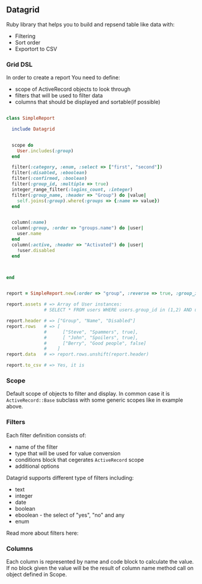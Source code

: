 ## Datagrid

Ruby library that helps you to build and repsend table like data with:

* Filtering
* Sort order
* Exportort to CSV


### Grid DSL

In order to create a report You need to define:

* scope of ActiveRecord objects to look through
* filters that will be used to filter data
* columns that should be displayed and sortable(if possible)


``` ruby

class SimpleReport

  include Datagrid


  scope do
    User.includes(:group)
  end

  filter(:category, :enum, :select => ["first", "second"])
  filter(:disabled, :eboolean)
  filter(:confirmed, :boolean)
  filter(:group_id, :multiple => true)
  integer_range_filter(:logins_count, :integer)
  filter(:group_name, :header => "Group") do |value|
    self.joins(:group).where(:groups => {:name => value})
  end


  column(:name)
  column(:group, :order => "groups.name") do |user|
    user.name
  end
  column(:active, :header => "Activated") do |user|
    !user.disabled
  end



end


report = SimpleReport.new(:order => "group", :reverse => true, :group_id => [1,2], :from_logins_count => 1, :category => "first")

report.assets # => Array of User instances: 
              # SELECT * FROM users WHERE users.group_id in (1,2) AND users.logins_count >= 1 AND users.category = 'first' ORDER BY groups.name DESC

report.header # => ["Group", "Name", "Disabled"]
report.rows   # => [
              #      ["Steve", "Spammers", true],
              #      [ "John", "Spoilers", true],
              #      ["Berry", "Good people", false]
              #    ]
report.data   # => report.rows.unshift(report.header)

report.to_csv # => Yes, it is

```

### Scope

Default scope of objects to filter and display.
In common case it is `ActiveRecord::Base` subclass with some generic scopes like in example above.

### Filters

Each filter definition consists of:

* name of the filter
* type that will be used for value conversion
* conditions block that cegerates `ActiveRecord` scope
* additional options

Datagrid supports different type of filters including:

* text
* integer
* date
* boolean
* eboolean - the select of "yes", "no" and any
* enum

Read more about filters here:


### Columns

Each column is represented by name and code block to calculate the value.
If no block given the value will be the result of column name method call on object defined in Scope.



